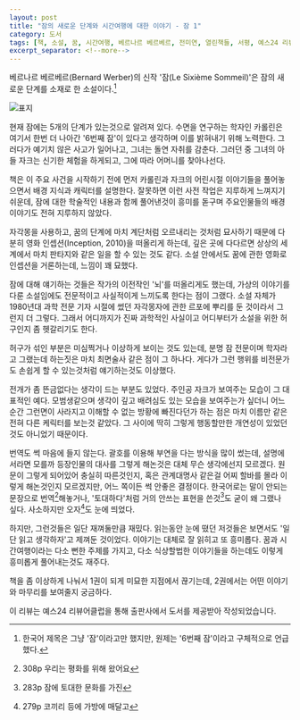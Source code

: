 ```yaml
---
layout: post
title: "잠의 새로운 단계와 시간여행에 대한 이야기 - 잠 1"
category: 도서
tags: [책, 소설, 꿈, 시간여행, 베르나르 베르베르, 전미연, 열린책들, 서평, 예스24 리뷰어클럽]
excerpt_separator: <!--more-->
---
```


베르나르 베르베르(Bernard Werber)의 신작 '잠(Le Sixième Sommeil)'은 잠의 새로운 단계를 소재로 한 소설이다.<!--more-->[^1]

[^1]: 한국어 제목은 그냥 '잠'이라고만 했지만, 원제는 '6번째 잠'이라고 구체적으로 언급했다.

![표지](https://lh3.googleusercontent.com/-mLx3tpWavG8/WUJyiq3TAlI/AAAAAAAAUsw/3BonOH9pOjgm8IYeIlnQbr34-aMrZWfDQCE0YBhgL/s360/le-sixieme-sommeil-1-book.jpg "다소 흔해진 주제인 잠으로 흥미로운 이야기를 써냈다.")

현재 잠에는 5개의 단계가 있는것으로 알려져 있다.
수면을 연구하는 학자인 카롤린은 여기서 한번 더 나아간 '6번째 잠'이 있다고 생각하며 이를 밝혀내기 위해 노력한다.
그러다가 예기치 않은 사고가 일어나고, 그녀는 돌연 자취를 감춘다.
그러던 중 그녀의 아들 자크는 신기한 체험을 하게되고, 그에 따라 어머니를 찾아나선다.

책은 이 주요 사건을 시작하기 전에
먼저 카롤린과 자크의 어린시절 이야기들을 풀어놓으면서
배경 지식과 캐릭터를 설명한다.
잘못하면 이런 사전 작업은 지루하게 느껴지기 쉬운데,
잠에 대한 학술적인 내용과 함께 풀어낸것이 흥미를 돋구며
주요인물들의 배경 이야기도 전혀 지루하지 않았다.

자각몽을 사용하고, 꿈의 단계에 마치 계단처럼 오르내리는 것처럼 묘사하기 때문에
다분히 영화 인셉션(Inception, 2010)을 떠올리게 하는데,
깊은 곳에 다다르면 상상의 세계에서 마치 판타지와 같은 일을 할 수 있는 것도 같다.
소설 안에서도 꿈에 관한 영화로 인셉션을 거론하는데, 느낌이 꽤 묘했다.

잠에 대해 얘기하는 것들은 작가의 이전작인 '뇌'를 떠올리게도 했는데,
가상의 이야기를 다룬 소설임에도 전문적이고 사실적이게 느끼도록 한다는 점이 그랬다.
소설 자체가 1980년대 과학 전문 기자 시절에 썼던 자각몽자에 관한 르포에 뿌리를 둔 것이라서 그런지 더 그렇다.
그래서 어디까지가 진짜 과학적인 사실이고 어디부터가 소설을 위한 허구인지 좀 헷갈리기도 한다.

허구가 섞인 부분은 미심쩍거나 이상하게 보이는 것도 있는데,
분명 잠 전문이며 학자라고 그랬는데 하는짓은 마치 최면술사 같은 점이 그 하나다.
게다가 그런 행위를 비전문가도 손쉽게 할 수 있는것처럼 얘기하는것도 이상했다.

전개가 좀 뜬금없다는 생각이 드는 부분도 있었다.
주인공 자크가 보여주는 모습이 그 대표적인 예다.
모범생같으며 생각이 깊고 배려심도 있는 모습을 보여주는가 싶더니
어느순간 그런면이 사라지고 이해할 수 없는 방황에 빠진다던가 하는 점은
마치 이름만 같은 전혀 다른 케릭터를 보는것 같았다.
그 사이에 딱히 그렇게 행동할만한 개연성이 있었던것도 아니었기 때문이다.

번역도 썩 마음에 들지 않는다.
괄호를 이용해 부연을 다는 방식을 많이 썼는데, 설명에서라면 모를까 등장인물의 대사를 그렇게 해논것은 대체 무슨 생각에선지 모르겠다.
원문이 그렇게 되어있어 충실히 따른것인지, 혹은 관계대명사 같은걸 어찌 할바를 몰라 이렇게 해논것인지 모르겠지만, 어느 쪽이든 썩 안좋은 결정이다.
한국어로는 말이 안되는 문장으로 번역[^2]해놓거나,
'토대하다'처럼 거의 안쓰는 표현을 쓴것[^3]도 굳이 왜 그랬나 싶다.
사소하지만 오자[^4]도 눈에 띄었다.

[^2]: 308p 우리는 평화를 위해 왔어요
[^3]: 283p 잠에 토대한 문화를 가진
[^4]: 279p 코끼리 등에 가방에 매달고

하지만, 그런것들은 일단 재껴둘만큼 재밌다.
읽는동안 눈에 뗬던 저것들은 보면서도 '일단 읽고 생각하자'고 제껴둔 것이었다.
이야기는 대체로 잘 읽히고 또 흥미롭다.
꿈과 시간여행이라는 다소 뻔한 주제를 가지고,
다소 식상할법한 이야기들을 하는데도
이렇게 흥미롭게 풀어내는것도 재주다.

책을 좀 이상하게 나눠서 1권이 되게 미묘한 지점에서 끊기는데,
2권에서는 어떤 이야기와 마무리를 보여줄지 궁금하다.



<div class="im im-info">
이 리뷰는 예스24 리뷰어클럽을 통해 출판사에서 도서를 제공받아 작성되었습니다.
</div>
